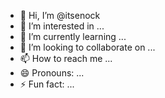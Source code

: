 - 👋 Hi, I’m @itsenock
- 👀 I’m interested in ...
- 🌱 I’m currently learning ...
- 💞️ I’m looking to collaborate on ...
- 📫 How to reach me ...
- 😄 Pronouns: ...
- ⚡ Fun fact: ...

<!---
itsenock/itsenock is a ✨ special ✨ repository because its `README.md` (this file) appears on your GitHub profile.
You can click the Preview link to take a look at your changes.
--->
